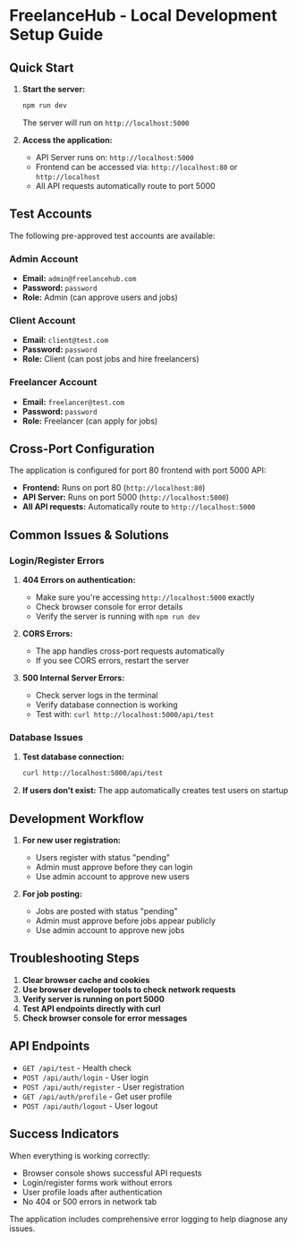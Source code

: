 # FreelanceHub - Local Development Setup Guide

## Quick Start

1. **Start the server:**
   ```bash
   npm run dev
   ```
   The server will run on `http://localhost:5000`

2. **Access the application:**
   - API Server runs on: `http://localhost:5000`
   - Frontend can be accessed via: `http://localhost:80` or `http://localhost`
   - All API requests automatically route to port 5000

## Test Accounts

The following pre-approved test accounts are available:

### Admin Account
- **Email:** `admin@freelancehub.com`
- **Password:** `password`
- **Role:** Admin (can approve users and jobs)

### Client Account
- **Email:** `client@test.com`
- **Password:** `password`
- **Role:** Client (can post jobs and hire freelancers)

### Freelancer Account
- **Email:** `freelancer@test.com`
- **Password:** `password`
- **Role:** Freelancer (can apply for jobs)

## Cross-Port Configuration

The application is configured for port 80 frontend with port 5000 API:

- **Frontend:** Runs on port 80 (`http://localhost:80`)
- **API Server:** Runs on port 5000 (`http://localhost:5000`)
- **All API requests:** Automatically route to `http://localhost:5000`

## Common Issues & Solutions

### Login/Register Errors

1. **404 Errors on authentication:**
   - Make sure you're accessing `http://localhost:5000` exactly
   - Check browser console for error details
   - Verify the server is running with `npm run dev`

2. **CORS Errors:**
   - The app handles cross-port requests automatically
   - If you see CORS errors, restart the server

3. **500 Internal Server Errors:**
   - Check server logs in the terminal
   - Verify database connection is working
   - Test with: `curl http://localhost:5000/api/test`

### Database Issues

1. **Test database connection:**
   ```bash
   curl http://localhost:5000/api/test
   ```

2. **If users don't exist:**
   The app automatically creates test users on startup

## Development Workflow

1. **For new user registration:**
   - Users register with status "pending"
   - Admin must approve before they can login
   - Use admin account to approve new users

2. **For job posting:**
   - Jobs are posted with status "pending"
   - Admin must approve before jobs appear publicly
   - Use admin account to approve new jobs

## Troubleshooting Steps

1. **Clear browser cache and cookies**
2. **Use browser developer tools to check network requests**
3. **Verify server is running on port 5000**
4. **Test API endpoints directly with curl**
5. **Check browser console for error messages**

## API Endpoints

- `GET /api/test` - Health check
- `POST /api/auth/login` - User login
- `POST /api/auth/register` - User registration
- `GET /api/auth/profile` - Get user profile
- `POST /api/auth/logout` - User logout

## Success Indicators

When everything is working correctly:
- Browser console shows successful API requests
- Login/register forms work without errors
- User profile loads after authentication
- No 404 or 500 errors in network tab

The application includes comprehensive error logging to help diagnose any issues.